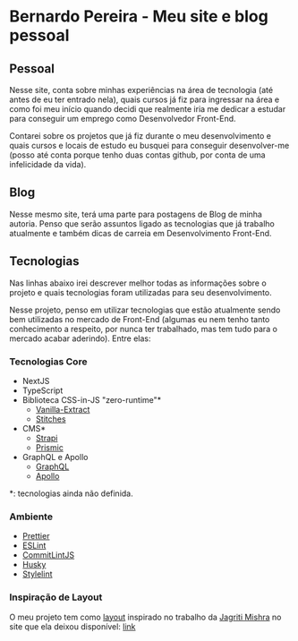 # Bernardo Pereira - Meu site e blog pessoal

## Pessoal

Nesse site, conta sobre minhas experiências na área de tecnologia (até antes de eu ter entrado nela), quais cursos já fiz para ingressar na área e como foi meu início quando decidi que realmente iria me dedicar a estudar para conseguir um emprego como Desenvolvedor Front-End.

Contarei sobre os projetos que já fiz durante o meu desenvolvimento e quais cursos e locais de estudo eu busquei para conseguir desenvolver-me (posso até conta porque tenho duas contas github, por conta de uma infelicidade da vida).

## Blog

Nesse mesmo site, terá uma parte para postagens de Blog de minha autoria. Penso que serão assuntos ligado as tecnologias que já trabalho atualmente e também dicas de carreia em Desenvolvimento Front-End.

## Tecnologias

Nas linhas abaixo irei descrever melhor todas as informações sobre o projeto e quais tecnologias foram utilizadas para seu desenvolvimento.

Nesse projeto, penso em utilizar tecnologias que estão atualmente sendo bem utilizadas no mercado de Front-End (algumas eu nem tenho tanto conhecimento a respeito, por nunca ter trabalhado, mas tem tudo para o mercado acabar aderindo). Entre elas:

### Tecnologias Core

- NextJS
- TypeScript
- Biblioteca CSS-in-JS "zero-runtime"\*
  - [Vanilla-Extract](https://vanilla-extract.style/)
  - [Stitches](https://stitches.dev/)
- CMS\*
  - [Strapi](https://strapi.io/)
  - [Prismic](https://prismic.io/docs)
- GraphQL e Apollo
  - [GraphQL](https://graphql.org/)
  - [Apollo](https://www.apollographql.com/)

\*: tecnologias ainda não definida.

### Ambiente

- [Prettier](https://prettier.io/)
- [ESLint](https://eslint.org/)
- [CommitLintJS](https://commitlint.js.org/#/)
- [Husky](https://typicode.github.io/husky/#/)
- [Stylelint](https://stylelint.io/)

### Inspiração de Layout

O meu projeto tem como [layout](src/docs/layout-jagriti-mishra.png) inspirado no trabalho da [Jagriti Mishra](https://www.behance.net/jagritimishra2) no site que ela deixou disponível: [link](https://jagriti-blog.netlify.app/#)

